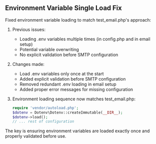 ## Environment Variable Single Load Fix

Fixed environment variable loading to match test_email.php's approach:

1. Previous issues:
   - Loading .env variables multiple times (in config.php and in email setup)
   - Potential variable overwriting
   - No explicit validation before SMTP configuration

2. Changes made:
   - Load .env variables only once at the start
   - Added explicit validation before SMTP configuration
   - Removed redundant .env loading in email setup
   - Added proper error messages for missing configuration

3. Environment loading sequence now matches test_email.php:
   ```php
   require 'vendor/autoload.php';
   $dotenv = Dotenv\Dotenv::createImmutable(__DIR__);
   $dotenv->load();
   // ... rest of configuration
   ```

The key is ensuring environment variables are loaded exactly once and properly validated before use.